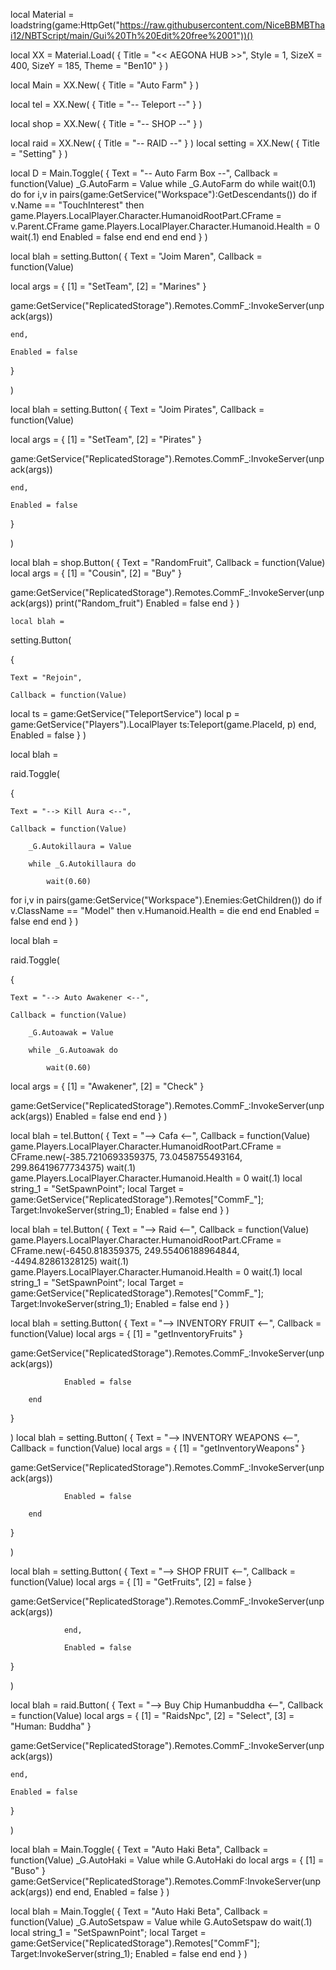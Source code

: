 

local Material = loadstring(game:HttpGet("https://raw.githubusercontent.com/NiceBBMBThai12/NBTScript/main/Gui%20Th%20Edit%20free%2001"))()

local XX = Material.Load( { Title = "<< AEGONA HUB >>", Style = 1, SizeX = 400, SizeY = 185, Theme = "Ben10" } )

local Main = XX.New( { Title = "Auto Farm" } )

local tel = XX.New( { Title = "-- Teleport --" } )

local shop = XX.New( { Title = "-- SHOP --" } )

local raid = XX.New( { Title = "-- RAID --" } ) local setting = XX.New( { Title = "Setting" } )

local D = Main.Toggle( { Text = "-- Auto Farm Box --", Callback = function(Value) _G.AutoFarm = Value while _G.AutoFarm do while wait(0.1) do for i,v in pairs(game:GetService("Workspace"):GetDescendants()) do if v.Name == "TouchInterest" then game.Players.LocalPlayer.Character.HumanoidRootPart.CFrame = v.Parent.CFrame game.Players.LocalPlayer.Character.Humanoid.Health = 0 wait(.1) end Enabled = false end end end end } )

local blah = setting.Button( { Text = "Joim Maren", Callback = function(Value)

local args = { [1] = "SetTeam", [2] = "Marines" }

game:GetService("ReplicatedStorage").Remotes.CommF_:InvokeServer(unpack(args))

    end,

    Enabled = false

}

)

local blah = setting.Button( { Text = "Joim Pirates", Callback = function(Value)

local args = { [1] = "SetTeam", [2] = "Pirates" }

game:GetService("ReplicatedStorage").Remotes.CommF_:InvokeServer(unpack(args))

    end,

    Enabled = false

}

)

local blah = shop.Button( { Text = "RandomFruit", Callback = function(Value) local args = { [1] = "Cousin", [2] = "Buy" }

game:GetService("ReplicatedStorage").Remotes.CommF_:InvokeServer(unpack(args)) print("Random_fruit") Enabled = false end } )

    local blah =

setting.Button(

{

    Text = "Rejoin",

    Callback = function(Value)

local ts = game:GetService("TeleportService") local p = game:GetService("Players").LocalPlayer ts:Teleport(game.PlaceId, p) end, Enabled = false } )

   local blah =

raid.Toggle(

{

    Text = "--> Kill Aura <--",

    Callback = function(Value)

        _G.Autokillaura = Value

        while _G.Autokillaura do

            wait(0.60)

for i,v in pairs(game:GetService("Workspace").Enemies:GetChildren()) do if v.ClassName == "Model" then v.Humanoid.Health = die end end Enabled = false end end } )

   local blah =

raid.Toggle(

{

    Text = "--> Auto Awakener <--",

    Callback = function(Value)

        _G.Autoawak = Value

        while _G.Autoawak do

            wait(0.60)

local args = { [1] = "Awakener", [2] = "Check" }

game:GetService("ReplicatedStorage").Remotes.CommF_:InvokeServer(unpack(args)) Enabled = false end end } )

local blah = tel.Button( { Text = "--> Cafa <--", Callback = function(Value) game.Players.LocalPlayer.Character.HumanoidRootPart.CFrame = CFrame.new(-385.7210693359375, 73.0458755493164, 299.86419677734375) wait(.1) game.Players.LocalPlayer.Character.Humanoid.Health = 0 wait(.1) local string_1 = "SetSpawnPoint"; local Target = game:GetService("ReplicatedStorage").Remotes["CommF_"]; Target:InvokeServer(string_1); Enabled = false end } )

local blah = tel.Button( { Text = "--> Raid <--", Callback = function(Value) game.Players.LocalPlayer.Character.HumanoidRootPart.CFrame = CFrame.new(-6450.818359375, 249.55406188964844, -4494.82861328125) wait(.1) game.Players.LocalPlayer.Character.Humanoid.Health = 0 wait(.1) local string_1 = "SetSpawnPoint"; local Target = game:GetService("ReplicatedStorage").Remotes["CommF_"]; Target:InvokeServer(string_1); Enabled = false end } )

local blah = setting.Button( { Text = "--> INVENTORY FRUIT <--", Callback = function(Value) local args = { [1] = "getInventoryFruits" }

game:GetService("ReplicatedStorage").Remotes.CommF_:InvokeServer(unpack(args))

                Enabled = false

        end

}

) local blah = setting.Button( { Text = "--> INVENTORY WEAPONS <--", Callback = function(Value) local args = { [1] = "getInventoryWeapons" }

game:GetService("ReplicatedStorage").Remotes.CommF_:InvokeServer(unpack(args))

                Enabled = false

        end

}

)

local blah = setting.Button( { Text = "--> SHOP FRUIT <--", Callback = function(Value) local args = { [1] = "GetFruits", [2] = false }

game:GetService("ReplicatedStorage").Remotes.CommF_:InvokeServer(unpack(args))

                end,

                Enabled = false

}

)

local blah = raid.Button( { Text = "--> Buy Chip Humanbuddha <--", Callback = function(Value) local args = { [1] = "RaidsNpc", [2] = "Select", [3] = "Human: Buddha" }

game:GetService("ReplicatedStorage").Remotes.CommF_:InvokeServer(unpack(args))

    end,

    Enabled = false

}

)

local blah = Main.Toggle( { Text = "Auto Haki Beta", Callback = function(Value) _G.AutoHaki = Value while G.AutoHaki do local args = { [1] = "Buso" } game:GetService("ReplicatedStorage").Remotes.CommF:InvokeServer(unpack(args)) end end, Enabled = false } )

local blah = Main.Toggle( { Text = "Auto Haki Beta", Callback = function(Value) _G.AutoSetspaw = Value while G.AutoSetspaw do wait(.1) local string_1 = "SetSpawnPoint"; local Target = game:GetService("ReplicatedStorage").Remotes["CommF"]; Target:InvokeServer(string_1); Enabled = false end end } )
